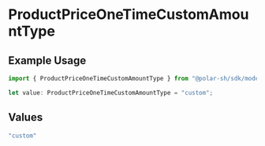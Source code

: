 # ProductPriceOneTimeCustomAmountType

## Example Usage

```typescript
import { ProductPriceOneTimeCustomAmountType } from "@polar-sh/sdk/models/components";

let value: ProductPriceOneTimeCustomAmountType = "custom";
```

## Values

```typescript
"custom"
```